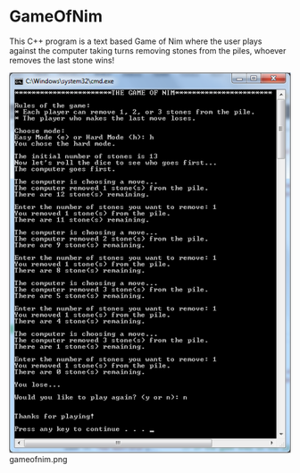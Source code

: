 # GameOfNim
This C++ program is a text based Game of Nim where the user plays against the computer taking turns removing stones from the piles, whoever removes the last stone wins!

![alt text](/gameofnim.png?raw=true)
gameofnim.png
